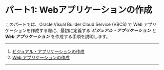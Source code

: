 # パート1: Webアプリケーションの作成

このパートでは、Oracle Visual Builder Cloud Service (VBCS) で Web アプリケーションを作成する際に、最初に定義する ***ビジュアル・アプリケーション*** と ***Web アプリケーション*** を作成する手順を説明します。

----

1. [ビジュアル・アプリケーションの作成](create_visual_app.md)
1. [Web アプリケーションの作成](create_web_app.md)

----
